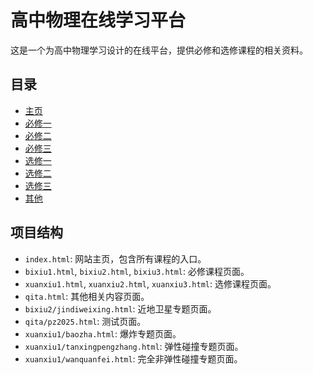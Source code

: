 # 高中物理在线学习平台

这是一个为高中物理学习设计的在线平台，提供必修和选修课程的相关资料。

## 目录

- [主页](index.html)
- [必修一](bixiu1.html)
- [必修二](bixiu2.html)
- [必修三](bixiu3.html)
- [选修一](xuanxiu1.html)
- [选修二](xuanxiu2.html)
- [选修三](xuanxiu3.html)
- [其他](qita.html)

## 项目结构

- `index.html`: 网站主页，包含所有课程的入口。
- `bixiu1.html`, `bixiu2.html`, `bixiu3.html`: 必修课程页面。
- `xuanxiu1.html`, `xuanxiu2.html`, `xuanxiu3.html`: 选修课程页面。
- `qita.html`: 其他相关内容页面。
- `bixiu2/jindiweixing.html`: 近地卫星专题页面。
- `qita/pz2025.html`: 测试页面。
- `xuanxiu1/baozha.html`: 爆炸专题页面。
- `xuanxiu1/tanxingpengzhang.html`: 弹性碰撞专题页面。
- `xuanxiu1/wanquanfei.html`: 完全非弹性碰撞专题页面。
